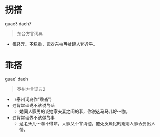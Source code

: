 # 拐搭
guae3 daeh7
> 东台方言词典
- 很轻浮、不稳重，喜欢东拉西扯跟人套近乎。

# 乖搭
guae1 daeh
> 泰州方言词典2
- （泰州词典作“乖沓”）
- 违背常理说不该说的话
  - 她同人家男的谈她家夫妻之间的事，你说这马马儿哿～咖。
- 违背常理做不该做的事
  - 这老头儿～咖不得命，人家又不曾请他，他死皮赖化的跑啊人家去要出人情。
